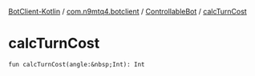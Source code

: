 [BotClient-Kotlin](../../index.md) / [com.n9mtq4.botclient](../index.md) / [ControllableBot](index.md) / [calcTurnCost](.)


# calcTurnCost

`fun calcTurnCost(angle:&nbsp;Int): Int`


